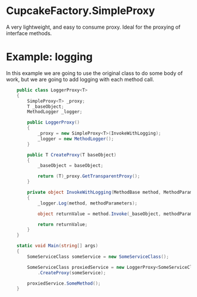 # CupcakeFactory.SimpleProxy

A very lightweight, and easy to consume proxy. Ideal for the proxying of interface methods.

# Example: logging

In this example we are going to use the original class to do some body of work, but we are going to add logging with each method call. 

```csharp	
	public class LoggerProxy<T>
    {        
        SimpleProxy<T> _proxy;
		T _baseObject;
		MethodLogger _logger;

		public LoggerProxy()
        {
            _proxy = new SimpleProxy<T>(InvokeWithLogging);			
			_logger = new MethodLogger();
        }

		public T CreateProxy(T baseObject)
		{
			_baseObject = baseObject;

			return (T)_proxy.GetTransparentProxy();
		}

		private object InvokeWithLogging(MethodBase method, MethodParameterCollection methodParameters)
        {
			_logger.Log(method, methodParameters);

			object returnValue = method.Invoke(_baseObject, methodParameters.Args);

			return returnValue;
		}
	}
```

```csharp
	static void Main(string[] args)
    {
		SomeServiceClass someService = new SomeServiceClass();

        SomeServiceClass proxiedService = new LoggerProxy<SomeServiceClass>()
            .CreateProxy(someService);

		proxiedService.SomeMethod();
	}
```
